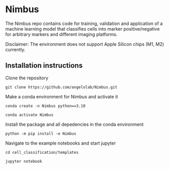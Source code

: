 # Nimbus

The Nimbus repo contains code for training, validation and application of a machine learning model that classifies cells into marker positive/negative for arbitrary markers and different imaging platforms.

Disclaimer: The environment does not support Apple Silicon chips (M1, M2) currently.

## Installation instructions

Clone the repository

`git clone https://github.com/angelolab/Nimbus.git`


Make a conda environment for Nimbus and activate it

`conda create -n Nimbus python==3.10`

`conda activate Nimbus`


Install the package and all depedencies in the conda environment

`python -m pip install -e Nimbus`


Navigate to the example notebooks and start jupyter

`cd cell_classification/templates`

`jupyter notebook`


